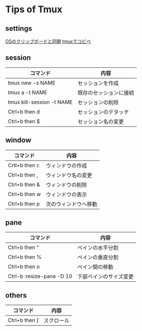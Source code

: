 # Tips of Tmux

## settings
[OSのクリップボードと同期](https://maku.blog/p/tb6s2ck/)
[tmuxでコピペ](https://qiita.com/chatrate/items/394122d3225ab42ca6f1)

## session
| コマンド | 内容 |
|---|---|
| tmux new -s NAME | セッションを作成 |
| tmux a -t NAME | 既存のセッションに接続 |
| tmux kill-session -t NAME | セッションの削除 |
| Ctrl+b then d | セッションのデタッチ |
|  Ctrl+b then $ | セッション名の変更 |


## window
| コマンド | 内容 |
|---|---|
| Crtl+b then c | ウィンドウの作成 |
| Ctrl+b then , | ウィンドウ名の変更 |
| Ctrl+b then & | ウィンドウの削除 |
| Ctrl+b then w | ウィンドウの表示 |
| Ctrl+b then p | 次のウィンドウへ移動 |
  
## pane
| コマンド | 内容 |
|---|---|
| Ctrl+b then " | ペインの水平分割 |
| Ctrl+b then % | ペインの垂直分割 |
| Ctrl+b then o | ペイン間の移動 |
| Ctrl-b :resize-pane -D 10	| 下部ペインのサイズ変更 |

## others
| コマンド | 内容 |
|---|---|
| Ctrl+b then [ | スクロール |
